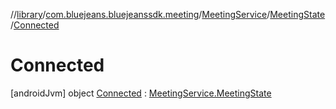 //[library](../../../../../index.md)/[com.bluejeans.bluejeanssdk.meeting](../../../index.md)/[MeetingService](../../index.md)/[MeetingState](../index.md)/[Connected](index.md)



# Connected  
 [androidJvm] object [Connected](index.md) : [MeetingService.MeetingState](../index.md)   

